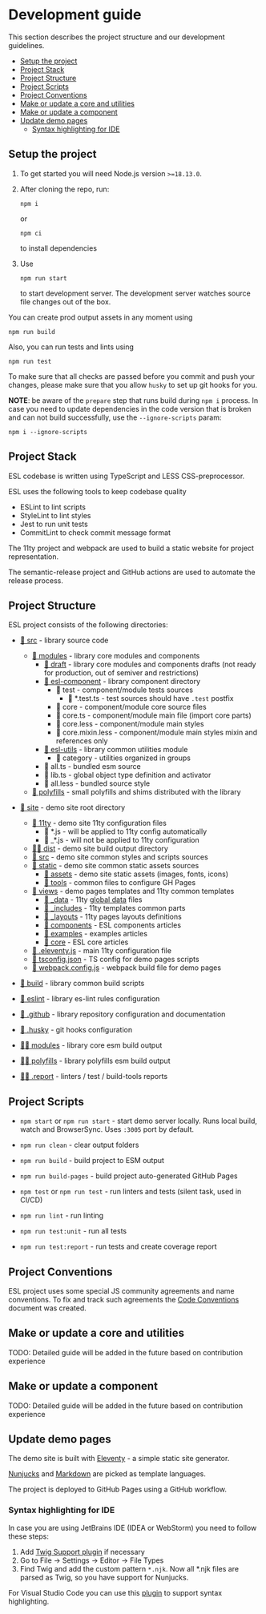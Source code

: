 # Development guide

This section describes the project structure and our development guidelines.

  - [Setup the project](#setup-the-project)
  - [Project Stack](#project-stack)
  - [Project Structure](#project-structure)
  - [Project Scripts](#project-scripts)
  - [Project Conventions](#project-conventions)
  - [Make or update a core and utilities](#make-or-update-a-core-and-utilities)
  - [Make or update a component](#make-or-update-a-component)
  - [Update demo pages](#update-demo-pages)
    - [Syntax highlighting for IDE](#syntax-highlighting-for-ide)

## Setup the project

1.  To get started you will need Node.js version `>=18.13.0`.

2.  After cloning the repo, run:
    ```commandline
    npm i
    ```
    or
    ```commandline
    npm ci
    ```
    to install dependencies

3.  Use
    ```commandline
    npm run start
    ```
    to start development server. 
    The development server watches source file changes out of the box.


You can create prod output assets in any moment using
```commandline
npm run build
```

Also, you can run tests and lints using
```commandline
npm run test
```

To make sure that all checks are passed before you commit and push your changes,
please make sure that you allow `husky` to set up git hooks for you.


__NOTE__: be aware of the `prepare` step that runs build during `npm i` process.
In case you need to update dependencies in the code version that is broken and 
can not build successfully, use the `--ignore-scripts` param:
```commandline
npm i --ignore-scripts
```

## Project Stack

ESL codebase is written using TypeScript and LESS CSS-preprocessor.

ESL uses the following tools to keep codebase quality
- ESLint to lint scripts
- StyleLint to lint styles
- Jest to run unit tests
- CommitLint to check commit message format

The 11ty project and webpack are used to build a static website for project representation.

The semantic-release project and GitHub actions are used to automate the release process.

## Project Structure

ESL project consists of the following directories:

- [📁 src](../src) - library source code
  - [📁 modules](../src/modules) - library core modules and components
    - [📁 draft](../src/modules/draft) - library core modules and components drafts (not ready for production, out of semiver and restrictions)
    - [📁 esl-component](../src/modules) - library component directory
        - 📁 test - component/module tests sources
            - 📄 *.test.ts - test sources should have `.test` postfix 
        - 📁 core - component/module core source files
        - 📄 core.ts - component/module main file (import core parts)
        - 📄 core.less - component/module main styles
        - 📄 core.mixin.less - component/module main styles mixin and references only
    - [📁 esl-utils](../src/modules/esl-utils) - library common utilities module
        - 📁 category - utilities organized in groups
    - 📄 all.ts - bundled esm source
    - 📄 lib.ts - global object type definition and activator
    - 📄 all.less - bundled source style 
  - [📁 polyfills](../src/polyfills) - small polyfills and shims distributed with the library


- [📁 site](../site) - demo site root directory
  - [📁 11ty](../site/11ty) - demo site 11ty configuration files
    - 📄 *.js - will be applied to 11ty config automatically
    - 📄 _*.js - will not be applied to 11ty configuration
  - [🔨📁 dist](../site/dist) - demo site build output directory
  - [📁 src](../site/src) - demo site common styles and scripts sources
  - [📁 static](../site/static) - demo site common static assets sources
    - [📁 assets](../site/static/assets) - demo site static assets (images, fonts, icons)
    - [📁 tools](../site/static/tools) - common files to configure GH Pages
  - [📁 views](../site/views) - demo pages templates and 11ty common templates
    - [📁 _data](../site/views/_data) - 11ty [global data](https://www.11ty.dev/docs/data-global/) files
    - [📁 _includes](../site/views/_includes) - 11ty templates common parts
    - [📁 _layouts](../site/views/_layouts) - 11ty pages layouts definitions
    - [📁 components](../site/views/components) - ESL components articles
    - [📁 examples](../site/views/examples) - examples articles
    - [📁 core](../site/views/core) - ESL core articles
  - [🔧 .eleventy.js](../site/.eleventy.js) - main 11ty configuration file
  - [🔧 tsconfig.json](../site/tsconfig.json) - TS config for demo pages scripts
  - [🔧 webpack.config.js](../site/webpack.config.js) - webpack build file for demo pages


- [📁 build](../build) - library common build scripts
- [📁 eslint](../eslint) - library es-lint rules configuration
- [📁 .github](../.github) - library repository configuration and documentation
- [📁 .husky](../.husky) - git hooks configuration


- [🔨📁 modules](../modules) - library core esm build output
- [🔨📁 polyfills](../polyfills) - library polyfills esm build output


- [🔨📁 .report](../.report) - linters / test / build-tools reports

## Project Scripts

- `npm start` or `npm run start` - start demo server locally.
  Runs local build, watch and BrowserSync.
  Uses `:3005` port by default.


- `npm run clean` - clear output folders
- `npm run build` - build project to ESM output
- `npm run build-pages` - build project auto-generated GitHub Pages


- `npm test` or `npm run test` - run linters and tests (silent task, used in CI/CD)
- `npm run lint` - run linting
- `npm run test:unit` - run all tests
- `npm run test:report` - run tests and create coverage report

## Project Conventions

ESL project uses some special JS community agreements and name conventions.
To fix and track such agreements the [Code Conventions](CODE_CONVENTIONS.md) document was created.

## Make or update a core and utilities

TODO: Detailed guide will be added in the future based on contribution experience

## Make or update a component

TODO: Detailed guide will be added in the future based on contribution experience

## Update demo pages

The demo site is built with [Eleventy](https://www.11ty.dev/docs/) - a simple static site generator.

[Nunjucks](https://mozilla.github.io/nunjucks/) and [Markdown](https://www.markdownguide.org/) are picked as template languages.

The project is deployed to GitHub Pages using a GitHub workflow.


### Syntax highlighting for IDE

In case you are using JetBrains IDE (IDEA or WebStorm) you need to follow these steps:
1. Add [Twig Support plugin](https://plugins.jetbrains.com/plugin/7303-twig) if necessary
2. Go to File -> Settings -> Editor -> File Types
3. Find Twig and add the custom pattern `*.njk`.
   Now all *.njk files are parsed as Twig, so you have support for Nunjucks.

For Visual Studio Code you can use this [plugin](https://marketplace.visualstudio.com/items?itemName=ronnidc.nunjucks) to support syntax highlighting.
